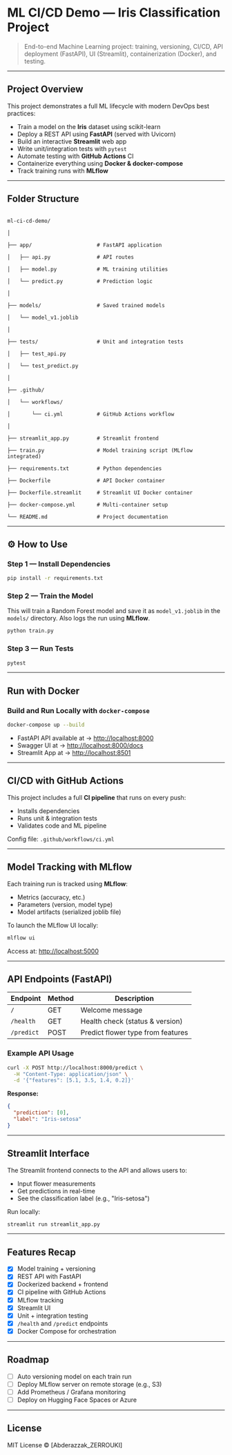 # ML CI/CD Demo — Iris Classification Project

> End-to-end Machine Learning project: training, versioning, CI/CD, API deployment (FastAPI), UI (Streamlit), containerization (Docker), and testing.

---

## Project Overview

This project demonstrates a full ML lifecycle with modern DevOps best practices:

- Train a model on the **Iris** dataset using scikit-learn
- Deploy a REST API using **FastAPI** (served with Uvicorn)
- Build an interactive **Streamlit** web app
- Write unit/integration tests with `pytest`
- Automate testing with **GitHub Actions** CI
- Containerize everything using **Docker & docker-compose**
- Track training runs with **MLflow**

---

## Folder Structure

```

ml-ci-cd-demo/

│

├── app/                     # FastAPI application

│   ├── api.py               # API routes

│   ├── model.py             # ML training utilities

│   └── predict.py           # Prediction logic

│

├── models/                  # Saved trained models

│   └── model_v1.joblib

│

├── tests/                   # Unit and integration tests

│   ├── test_api.py

│   └── test_predict.py

│

├── .github/

│   └── workflows/

│       └── ci.yml           # GitHub Actions workflow

│

├── streamlit_app.py         # Streamlit frontend

├── train.py                 # Model training script (MLflow integrated)

├── requirements.txt         # Python dependencies

├── Dockerfile               # API Docker container

├── Dockerfile.streamlit     # Streamlit UI Docker container

├── docker-compose.yml       # Multi-container setup

└── README.md                # Project documentation

````

---

## ⚙️ How to Use

### Step 1 — Install Dependencies

```bash
pip install -r requirements.txt
````

### Step 2 — Train the Model

This will train a Random Forest model and save it as `model_v1.joblib` in the `models/` directory.
Also logs the run using **MLflow**.

```bash
python train.py
```

### Step 3 — Run Tests

```bash
pytest
```

---

## Run with Docker

### Build and Run Locally with `docker-compose`

```bash
docker-compose up --build
```

* FastAPI API available at → [http://localhost:8000](http://localhost:8000)
* Swagger UI at → [http://localhost:8000/docs](http://localhost:8000/docs)
* Streamlit App at → [http://localhost:8501](http://localhost:8501)

---

## CI/CD with GitHub Actions

This project includes a full **CI pipeline** that runs on every push:

* Installs dependencies
* Runs unit & integration tests
* Validates code and ML pipeline

Config file: `.github/workflows/ci.yml`

---

## Model Tracking with MLflow

Each training run is tracked using **MLflow**:

* Metrics (accuracy, etc.)
* Parameters (version, model type)
* Model artifacts (serialized joblib file)

To launch the MLflow UI locally:

```bash
mlflow ui
```

Access at: [http://localhost:5000](http://localhost:5000)

---

## API Endpoints (FastAPI)

| Endpoint   | Method | Description                       |
| ---------- | ------ | --------------------------------- |
| `/`        | GET    | Welcome message                   |
| `/health`  | GET    | Health check (status & version)   |
| `/predict` | POST   | Predict flower type from features |

### Example API Usage

```bash
curl -X POST http://localhost:8000/predict \
  -H "Content-Type: application/json" \
  -d '{"features": [5.1, 3.5, 1.4, 0.2]}'
```

**Response:**

```json
{
  "prediction": [0],
  "label": "Iris-setosa"
}
```

---

## Streamlit Interface

The Streamlit frontend connects to the API and allows users to:

* Input flower measurements
* Get predictions in real-time
* See the classification label (e.g., "Iris-setosa")

Run locally:

```bash
streamlit run streamlit_app.py
```

---

## Features Recap

* [x] Model training + versioning
* [x] REST API with FastAPI
* [x] Dockerized backend + frontend
* [x] CI pipeline with GitHub Actions
* [x] MLflow tracking
* [x] Streamlit UI
* [x] Unit + integration testing
* [x] `/health` and `/predict` endpoints
* [x] Docker Compose for orchestration

---

## Roadmap

* [ ] Auto versioning model on each train run
* [ ] Deploy MLflow server on remote storage (e.g., S3)
* [ ] Add Prometheus / Grafana monitoring
* [ ] Deploy on Hugging Face Spaces or Azure

---

## License

MIT License © [Abderazzak_ZERROUKI]




